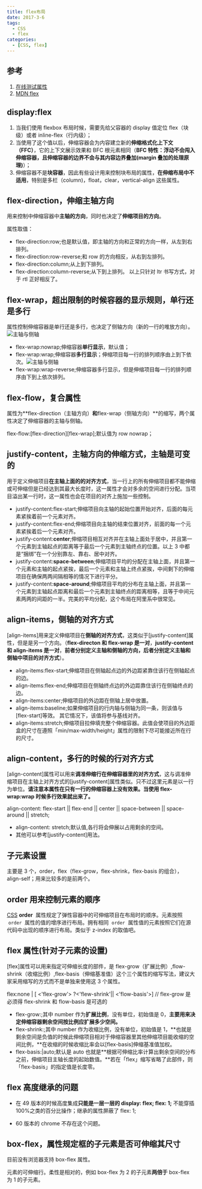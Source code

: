 ```yaml
---
title: flex布局
date: 2017-3-6
tags:
  - CSS
  - flex
categories:
  - [CSS, flex]
---
```


## 参考

1. [在线测试属性](https://flexboxfroggy.com/)
2. [MDN flex](https://developer.mozilla.org/zh-CN/docs/Web/CSS/flex)

## display:flex

1. 当我们使用 flexbox 布局时候，需要先给父容器的 display 值定位 flex（块级）或者 inline-flex（行内级）；
2. 当使用了这个值以后，伸缩容器会为内容建立新的**伸缩格式化上下文（FFC）**，它的上下文展示效果和 BFC 根元素相同（**BFC 特性：浮动不会闯入伸缩容器，且伸缩容器的边界不会与其内容边界叠加(margin 叠加的处理原理)**）；
3. 伸缩容器不是**块容器**，因此有些设计用来控制块布局的属性，**在伸缩布局中不适用**，特别是多栏（column)，float，clear，vertical-align 这些属性。

## flex-direction，伸缩主轴方向

用来控制中伸缩容器中**主轴的方向**，同时也决定了**伸缩项目的方向**。

属性取值：

- flex-direction:row;也是默认值，即主轴的方向和正常的方向一样，从左到右排列。
- flex-direction:row-reverse;和 row 的方向相反，从右到左排列。
- flex-direction:column;从上到下排列。
- flex-direction:column-reverse;从下到上排列。 以上只针对 ltr 书写方式，对于 rtl 正好相反了。

## flex-wrap，超出限制的时候容器的显示规则，单行还是多行

属性控制伸缩容器是单行还是多行，也决定了侧轴方向（新的一行的堆放方向）。![主轴与侧轴](./主轴与侧轴.bmp)

- flex-wrap:nowrap;伸缩容器**单行显示**，默认值；
- flex-wrap:wrap;伸缩容器**多行显示**；伸缩项目每一行的排列顺序由上到下依次。![主轴与侧轴](./主轴与侧轴.bmp)
- flex-wrap:wrap-reverse;伸缩容器多行显示，但是伸缩项目每一行的排列顺序由下到上依次排列。

## flex-flow，复合属性

属性为**flex-direction（主轴方向）**和**flex-wrap（侧轴方向）**的缩写，两个属性决定了伸缩容器的主轴与侧轴。

flex-flow:[flex-direction][flex-wrap];默认值为 row nowrap；

## justify-content，主轴方向的伸缩方式，主轴是可变的

用于定义伸缩项目**在主轴上面的的对齐方式**，当一行上的所有伸缩项目都不能伸缩或可伸缩但是已经达到其最大长度时，这一属性才会对多余的空间进行分配。当项目溢出某一行时，这一属性也会在项目的对齐上施加一些控制。

- justify-content:flex-start;伸缩项目向主轴的起始位置开始对齐，后面的每元素紧挨着前一个元素对齐。
- justify-content:flex-end;伸缩项目向主轴的结束位置对齐，前面的每一个元素紧挨着后一个元素对齐。
- justify-content:**center**;伸缩项目相互对齐并在主轴上面处于居中，并且第一个元素到主轴起点的距离等于最后一个元素到主轴终点的位置。以上 3 中都是“捆绑”在一个分别靠左、靠右、居中对齐。
- justify-content:**space-between**;伸缩项目平均的分配在主轴上面，并且第一个元素和主轴的起点紧挨，最后一个元素和主轴上终点紧挨，中间剩下的伸缩项目在确保两两间隔相等的情况下进行平分。
- justify-content:**space-around**;伸缩项目平均的分布在主轴上面，并且第一个元素到主轴起点距离和最后一个元素到主轴终点的距离相等，且等于中间元素两两的间距的一半。完美的平均分配，这个布局在阿里系中很常见。

## align-items，侧轴的对齐方式

[align-items]用来定义伸缩项目在**侧轴的对齐方式**，这类似于[justify-content]属性，但是是另一个方向。（**flex-directon 和 flex-wrap 是一对**，**justify-content 和 align-items 是一对**，**前者分别定义主轴和侧轴的方向，后者分别定义主轴和侧轴中项目的对齐方式**）。

- align-items:flex-start;伸缩项目在侧轴起点边的外边距紧靠住该行在侧轴起点的边。
- align-items:flex-end;伸缩项目在侧轴终点边的外边距靠住该行在侧轴终点的边。
- align-items:center;伸缩项目的外边距在侧轴上居中放置。
- align-items:baseline;如果伸缩项目的行内轴与侧轴为同一条，则该值与[flex-start]等效。 其它情况下，该值将参与基线对齐。
- align-items:stretch;伸缩项目拉伸填充整个伸缩容器。此值会使项目的外边距盒的尺寸在遵照「min/max-width/height」属性的限制下尽可能接近所在行的尺寸。

## align-content，多行的时候的行对齐方式

[align-content]属性可以用来**调准伸缩行在伸缩容器里的对齐方式**，这与调准伸缩项目在主轴上对齐方式的[justify-content]属性类似。只不过这里元素是以一行为单位。**请注意本属性在只有一行的伸缩容器上没有效果。当使用 flex-wrap:wrap 时候多行效果就出来了。**

align-content: flex-start || flex-end || center || space-between || space-around || stretch;

- align-content: stretch;默认值,各行将会伸展以占用剩余的空间。
- 其他可以参考[justify-content]用法。

## 子元素设置

主要是 3 个，order，flex（flex-grow，flex-shrink，flex-basis 的组合），align-self；用来比较多的是前两个。

## order 用来控制元素的顺序

[CSS](https://developer.mozilla.org/zh-CN/docs/CSS) **order**  属性规定了弹性容器中的可伸缩项目在布局时的顺序。元素按照  `order`  属性的值的增序进行布局。拥有相同  `order`  属性值的元素按照它们在源代码中出现的顺序进行布局。类似于 z-index 的取值吧。

## flex 属性(针对子元素的设置)

[flex]属性可以用来指定可伸缩长度的部件，是 flex-grow（扩展比例）,flow-shrink（收缩比例）,flex-basis（伸缩基准值）这个三个属性的缩写写法，建议大家采用缩写的方式而不是单独来使用这 3 个属性。

flex:none | [ <'flex-grow'> ?<'flew-shrink'|| <'flow-basis'>]
// flex-grow 是必须得 flex-shrink 和 flow-basis 是可选的

- flex-grow:;其中 number 作为**扩展比例**，没有单位，初始值是 0，**主要用来决定伸缩容器剩余空间按比例应扩展多少空间。**
- flex-shrink:;其中 number 作为收缩比例，没有单位，初始值是 1，**也就是剩余空间是负值的时候此伸缩项目相对于伸缩容器里其他伸缩项目能收缩的空间比例，**在收缩的时候收缩比率会以[flex-basis]伸缩基准值加权。
- flex-basis:|auto;默认是 auto 也就是**根据可伸缩比率计算出剩余空间的分布之前，伸缩项目主轴长度的起始数值。**若在「flex」缩写省略了此部件，则「flex-basis」的指定值是长度零。

## flex 高度继承的问题

- 在 49 版本的时候高度集成**只能是一层一层的 display: flex; flex: 1;** 不能穿插 100%之类的百分比操作；继承的属性屏蔽了 flex: 1;

- 60 版本的 chrome 不存在这个问题。

## box-flex，属性规定框的子元素是否可伸缩其尺寸

目前没有浏览器支持 box-flex 属性。

元素的可伸缩行。柔性是相对的，例如 box-flex 为 2 的子元素**两倍于** box-flex 为 1 的子元素。
